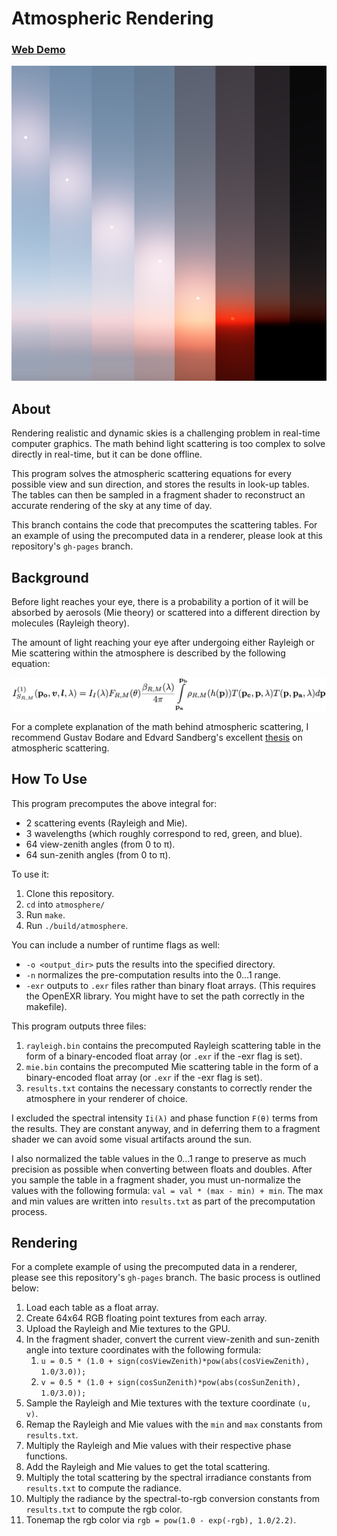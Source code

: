 # Atmospheric Rendering

### [Web Demo](https://danielshervheim.com/atmosphere/)

[![cover](images/all.png)](https://danielshervheim.com/atmosphere/)

## About

Rendering realistic and dynamic skies is a challenging problem in real-time computer graphics. The math behind light scattering is too complex to solve directly in real-time, but it can be done offline.

This program solves the atmospheric scattering equations for every possible view and sun direction, and stores the results in look-up tables. The tables can then be sampled in a fragment shader to reconstruct an accurate rendering of the sky at any time of day.

This branch contains the code that precomputes the scattering tables. For an example of using the precomputed data in a renderer, please look at this repository's `gh-pages` branch.

## Background

Before light reaches your eye, there is a probability a portion of it will be absorbed by aerosols (Mie theory) or scattered into a different direction by molecules (Rayleigh theory).

The amount of light reaching your eye after undergoing either Rayleigh or Mie scattering within the atmosphere is described by the following equation:

![img](images/equation.png)

For a complete explanation of the math behind atmospheric scattering, I recommend Gustav Bodare and Edvard Sandberg's excellent [thesis](http://publications.lib.chalmers.se/records/fulltext/203057/203057.pdf) on atmospheric scattering.




## How To Use

This program precomputes the above integral for:

- 2 scattering events (Rayleigh and Mie).
- 3 wavelengths (which roughly correspond to red, green, and blue).
- 64 view-zenith angles (from 0 to π).
- 64 sun-zenith angles (from 0 to π).



To use it:

1. Clone this repository.
2. `cd` into `atmosphere/`
3. Run `make`.
4. Run `./build/atmosphere`.

You can include a number of runtime flags as well:

- `-o <output_dir>` puts the results into the specified directory.
- `-n` normalizes the pre-computation results into the 0...1 range.
- `-exr` outputs to `.exr` files rather than binary float arrays. (This requires the OpenEXR library. You might have to set the path correctly in the makefile).



This program outputs three files:

1. `rayleigh.bin` contains the precomputed Rayleigh scattering table in the form of a binary-encoded float array (or `.exr` if the -exr flag is set).
2. `mie.bin` contains the precomputed Mie scattering table in the form of a binary-encoded float array (or `.exr` if the -exr flag is set).
3. `results.txt` contains the necessary constants to correctly render the atmosphere in your renderer of choice.



I excluded the spectral intensity `Ii(λ)` and phase function `F(θ)` terms from the results. They are constant anyway, and in deferring them to a fragment shader we can avoid some visual artifacts around the sun.



I also normalized the table values in the 0...1 range to preserve as much precision as possible when converting between floats and doubles. After you sample the table in a fragment shader, you must un-normalize the values with the following formula: `val = val * (max - min) + min`. The max and min values are written into `results.txt` as part of the precomputation process.



## Rendering

For a complete example of using the precomputed data in a renderer, please see this repository's `gh-pages` branch. The basic process is outlined below:

1. Load each table as a float array.
2. Create 64x64 RGB floating point textures from each array.
3. Upload the Rayleigh and Mie textures to the GPU.
4. In the fragment shader, convert the current view-zenith and sun-zenith angle into texture coordinates with the following formula:
   1. `u = 0.5 * (1.0 + sign(cosViewZenith)*pow(abs(cosViewZenith), 1.0/3.0));`
   2. `v = 0.5 * (1.0 + sign(cosSunZenith)*pow(abs(cosSunZenith), 1.0/3.0));`
5. Sample the Rayleigh and Mie textures with the texture coordinate `(u, v)`.
6. Remap the Rayleigh and Mie values with the `min` and `max` constants from `results.txt`.
7. Multiply the Rayleigh and Mie values with their respective phase functions.
8. Add the Rayleigh and Mie values to get the total scattering.
9. Multiply the total scattering by the spectral irradiance constants from `results.txt` to compute the radiance.
10. Multiply the radiance by the spectral-to-rgb conversion constants from `results.txt` to compute the rgb color.
11. Tonemap the rgb color via `rgb = pow(1.0 - exp(-rgb), 1.0/2.2)`.

